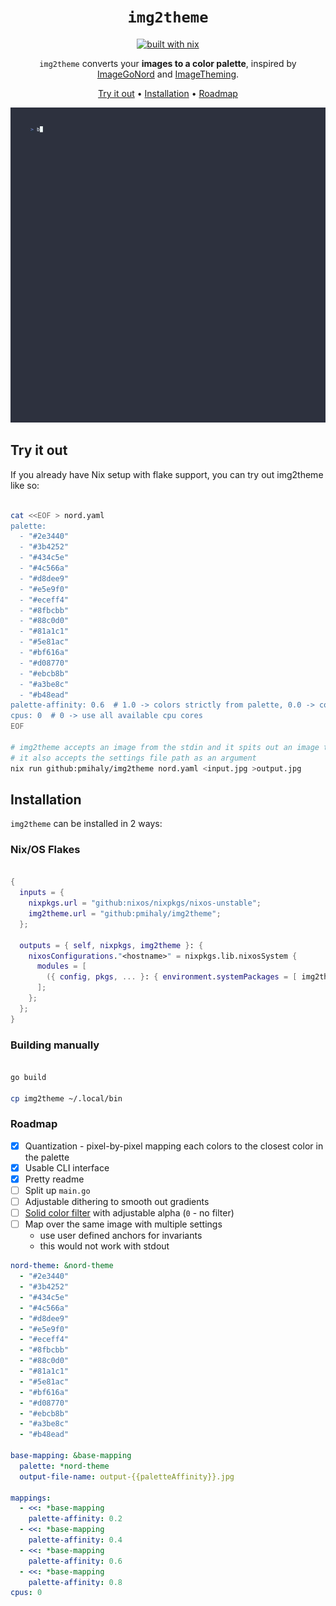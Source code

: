 <div align="center">

# `img2theme`

[![built with nix](https://builtwithnix.org/badge.svg)](https://builtwithnix.org)

`img2theme` converts your **images to a color palette**, inspired by [ImageGoNord](https://github.com/Schrodinger-Hat/ImageGoNord) and [ImageTheming](https://github.com/daniel-seiler/ImageTheming).


[Try it out](#try-it-out) •
[Installation](#installation) •
[Roadmap](#roadmap)

</div>

[![Demo](./demo/demo.gif)](./demo/demo.gif)

## Try it out


If you already have Nix setup with flake support, you can try out img2theme like so:

```sh

cat <<EOF > nord.yaml
palette:
  - "#2e3440"
  - "#3b4252"
  - "#434c5e"
  - "#4c566a"
  - "#d8dee9"
  - "#e5e9f0"
  - "#eceff4"
  - "#8fbcbb"
  - "#88c0d0"
  - "#81a1c1"
  - "#5e81ac"
  - "#bf616a"
  - "#d08770"
  - "#ebcb8b"
  - "#a3be8c"
  - "#b48ead"
palette-affinity: 0.6  # 1.0 -> colors strictly from palette, 0.0 -> colors from the image
cpus: 0  # 0 -> use all available cpu cores
EOF

# img2theme accepts an image from the stdin and it spits out an image to stdout
# it also accepts the settings file path as an argument
nix run github:pmihaly/img2theme nord.yaml <input.jpg >output.jpg

```

## Installation

`img2theme` can be installed in 2 ways:

### Nix/OS Flakes

```nix

{
  inputs = {
    nixpkgs.url = "github:nixos/nixpkgs/nixos-unstable";
    img2theme.url = "github:pmihaly/img2theme";
  };

  outputs = { self, nixpkgs, img2theme }: {
    nixosConfigurations."<hostname>" = nixpkgs.lib.nixosSystem {
      modules = [
        ({ config, pkgs, ... }: { environment.systemPackages = [ img2theme.packages."${pkgs.system}".default ]; })
      ];
    };
  };
}


```
### Building manually

```sh

go build

cp img2theme ~/.local/bin
```


### Roadmap

- [x] Quantization - pixel-by-pixel mapping each colors to the closest color in the palette
- [x] Usable CLI interface
- [x] Pretty readme
- [ ] Split up `main.go`
- [ ] Adjustable dithering to smooth out gradients
- [ ] [Solid color filter](https://github.com/lucasb-eyer/go-colorful#blending-colors) with adjustable alpha (`0` - no filter)
- [ ] Map over the same image with multiple settings
  - use user defined anchors for invariants
  - this would not work with stdout

```yaml
nord-theme: &nord-theme
  - "#2e3440"
  - "#3b4252"
  - "#434c5e"
  - "#4c566a"
  - "#d8dee9"
  - "#e5e9f0"
  - "#eceff4"
  - "#8fbcbb"
  - "#88c0d0"
  - "#81a1c1"
  - "#5e81ac"
  - "#bf616a"
  - "#d08770"
  - "#ebcb8b"
  - "#a3be8c"
  - "#b48ead"

base-mapping: &base-mapping
  palette: *nord-theme
  output-file-name: output-{{paletteAffinity}}.jpg

mappings:
  - <<: *base-mapping
    palette-affinity: 0.2
  - <<: *base-mapping
    palette-affinity: 0.4
  - <<: *base-mapping
    palette-affinity: 0.6
  - <<: *base-mapping
    palette-affinity: 0.8
cpus: 0
```
